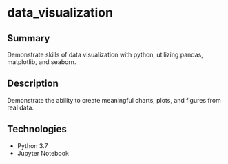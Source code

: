 # data_visualization

## Summary
Demonstrate skills of data visualization with python, utilizing pandas, matplotlib, and seaborn.

## Description
Demonstrate the ability to create meaningful charts, plots, and figures from real data. 

## Technologies
- Python 3.7
- Jupyter Notebook

